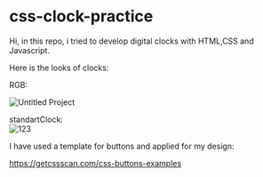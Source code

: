 # css-clock-practice
Hi, in this repo, i tried to develop digital clocks with HTML,CSS and Javascript.


Here is the looks of clocks:

RGB:
<br>

![Untitled Project](https://user-images.githubusercontent.com/28603785/187882912-0a86b3f7-0e45-497b-bcda-276c344170bf.gif)


standartClock:
<br>
![123](https://user-images.githubusercontent.com/28603785/187882860-64fd824c-4d2a-43c7-806a-5e7d3976a034.gif)


I have used a template for buttons and applied for my design:

https://getcssscan.com/css-buttons-examples

